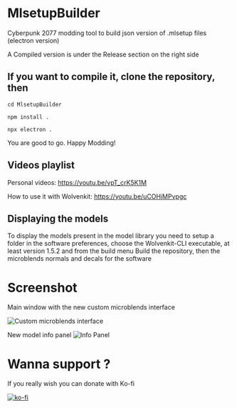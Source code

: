 # MlsetupBuilder
Cyberpunk 2077 modding tool to build json version of .mlsetup files (electron version)

A Compiled version is under the Release section on the right side

## If you want to compile it, clone the repository, then
```
cd MlsetupBuilder

npm install .

npx electron .
```
You are good to go. Happy Modding!

## Videos playlist
Personal videos: https://youtu.be/vpT_crK5K1M

How to use it with Wolvenkit: https://youtu.be/uCOHjMPvpgc

## Displaying the models

To display the models present in the model library you need to setup a folder in the software preferences, choose the Wolvenkit-CLI executable, at least version 1.5.2 and from the build menu Build the repository, then the microblends normals and decals for the software

# Screenshot
Main window with the new custom microblends interface

![Custom microblends interface](https://www.kientzproduction.com/gitcontent/mlsb_165_1.png)

New model info panel
![Info Panel](https://www.kientzproduction.com/gitcontent/mlsb_165_2.png)


# Wanna support ?
If you really wish you can donate with Ko-fi

[![ko-fi](https://ko-fi.com/img/githubbutton_sm.svg)](https://ko-fi.com/D1D6APQ78)
